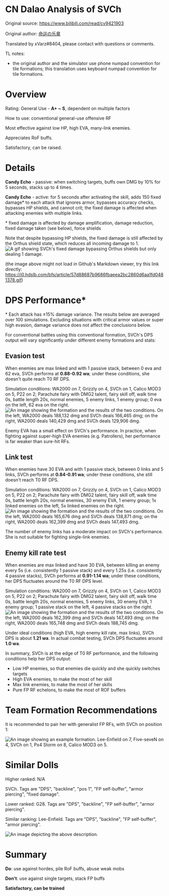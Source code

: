 # CN Dalao Analysis of SVCh
Original source: https://www.bilibili.com/read/cv9421903

Original author: [命运の乐章](https://space.bilibili.com/8453668)

Translated by xVarz#8404, please contact with questions or comments.

TL notes:
- the original author and the simulator use phone numpad convention for tile formations; this translation uses keyboard numpad convention for tile formations.

# Overview
Rating: General Use - **A+ ~ S**, dependent on multiple factors

How to use: conventional general-use offensive RF

Most effective against low HP, high EVA, many-link enemies.

Appreciates RoF buffs.

Satisfactory, can be raised.

# Details
**Candy Echo** - passive: when switching targets, buffs own DMG by 10% for 5 seconds, stacks up to 4 times.

**Candy Echo** - active: for 5 seconds after activating the skill, adds 150 fixed damage\* to each attack that ignores armor, bypasses accuracy checks, bypasses HP shields, and cannot crit; the fixed damage is affected when attacking enemies with multiple links.

\* fixed damage is affected by damage amplification, damage reduction, fixed damage taken (see below), force shields

Note that despite bypassing HP shields, the fixed damage is still affected by the Orthus shield state, which reduces all incoming damage to 1.
![A gif showing SVCh's fixed damage bypassing Orthus shields but only dealing 1 damage.](https://i0.hdslb.com/bfs/article/57d88687b9686fbaeea2bc2860d6aa1fd0481378.gif "SVCh is not a viable Orthus killer.")

(the image above might not load in Github's Markdown viewer, try this link directly: https://i0.hdslb.com/bfs/article/57d88687b9686fbaeea2bc2860d6aa1fd0481378.gif)

# DPS Performance\*
\* Each attack has ±15% damage variance. The results below are averaged over 100 simulations. Excluding situations with critical armor values or super high evasion, damage variance does not affect the conclusions below.

For conventional battles using this conventional formation, SVCh's DPS output will vary significantly under different enemy formations and stats:

## Evasion test
When enemies are max linked and with 1 passive stack, between 0 eva and 62 eva, SVCh performs at **0.88-0.92 wa**; under these conditions, she doesn't quite reach T0 RF DPS.

Simulation conditions: WA2000 on 7, Grizzly on 4, SVCh on 1, Calico MOD3 on 5, P22 on 2; Parachute fairy with DMG2 talent, fairy skill off, walk time 0s, battle length 20s, normal enemies, 5 enemy links, 1 enemy group; 0 eva on the left, 62 eva on the right.
![An image showing the formation and the results of the two conditions. On the left, WA2000 deals 188,132 dmg and SVCh deals 166,465 dmg; on the right, WA2000 deals 140,429 dmg and SVCh deals 129,906 dmg.](https://i0.hdslb.com/bfs/article/82309ee69fae70ca9d0c17fe904972515bf412a1.png@1320w_436h.webp)

Enemy EVA has a small effect on SVCh's performance. In practice, when fighting against super-high EVA enemies (e.g. Patrollers), her performance is far weaker than sure-hit RFs.

## Link test
When enemies have 30 EVA and with 1 passive stack, between 0 links and 5 links, SVCh performs at **0.84-0.91 wa**; under these conditions, she still doesn't reach T0 RF DPS.

Simulation conditions: WA2000 on 7, Grizzly on 4, SVCh on 1, Calico MOD3 on 5, P22 on 2; Parachute fairy with DMG2 talent, fairy skill off, walk time 0s, battle length 20s, normal enemies, 30 enemy EVA, 1 enemy group; 1x linked enemies on the left, 5x linked enemies on the right.
![An image showing the formation and the results of the two conditions. On the left, WA2000 deals 165,676 dmg and SVCh deals 138,871 dmg; on the right, WA2000 deals 162,399 dmg and SVCh deals 147,493 dmg.](https://i0.hdslb.com/bfs/article/5dde5be548874166eac819d7e478cc30db63c074.png@1320w_432h.webp)


The number of enemy links has a moderate impact on SVCh's performance. She is not suitable for fighting single-link enemies.

## Enemy kill rate test
When enemies are max linked and have 30 EVA, between killing an enemy every 5s (i.e. consistently 1 passive stack) and every 1.25s (i.e. consistently 4 passive stacks), SVCh performs at **0.91-1.14 wa**; under these conditions, her DPS fluctuates around the T0 RF DPS level.

Simulation conditions: WA2000 on 7, Grizzly on 4, SVCh on 1, Calico MOD3 on 5, P22 on 2; Parachute fairy with DMG2 talent, fairy skill off, walk time 0s, battle length 20s, normal enemies, 5 enemy links, 30 enemy EVA, 1 enemy group; 1 passive stack on the left, 4 passive stacks on the right.
![An image showing the formation and the results of the two conditions. On the left, WA2000 deals 162,399 dmg and SVCh deals 147,493 dmg; on the right, WA2000 deals 165,748 dmg and SVCh deals 188,745 dmg.](https://i0.hdslb.com/bfs/article/23d1f883f024c76b042e6228c98ca58123c2b1aa.png@1320w_432h.webp)

Under ideal conditions (high EVA, high enemy kill rate, max links), SVCh DPS is about **1.21 wa**. In actual combat testing, SVCh DPS fluctuates around **1.0 wa**.

In summary, SVCh is at the edge of T0 RF performance, and the following conditions help her DPS output:
- Low HP enemies, so that enemies die quickly and she quickly switches targets
- High EVA enemies, to make the most of her skill
- Max link enemies, to make the most of her skills
- Pure FP RF echelons, to make the most of ROF buffers

# Team Formation Recommendations
It is recommended to pair her with generalist FP RFs, with SVCh on position 1:

![An image showing an example formation. Lee-Enfield on 7, Five-seveN on 4, SVCh on 1, Px4 Storm on 8, Calico MOD3 on 5.](https://i0.hdslb.com/bfs/article/7c999573d9cc9d39a2e1b8c86ab6b930dc65c923.png@766w_768h.webp)

# Similar Dolls
Higher ranked: N/A

SVCh. Tags are "DPS", "backline", "pos 1", "FP self-buffer", "armor piercing", "fixed damage".

Lower ranked: G28. Tags are "DPS", "backline", "FP self-buffer", "armor piercing".

Similar ranking: Lee-Enfield. Tags are "DPS", "backline", "FP self-buffer", "armor piercing".

![An image depicting the above description.](https://i0.hdslb.com/bfs/article/d58e0c57c93674c404187e62d160c00df9f86f88.png@1320w_872h.webp)

# Summary
**Do**: use against hordes, pile RoF buffs, abuse weak mobs

**Don't**: use against single targets, stack FP buffs

**Satisfactory, can be trained**